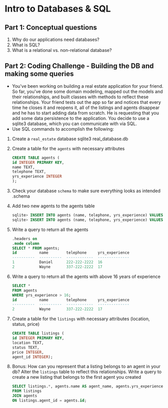 # Intro to Databases & SQL

## Part 1: Conceptual questions
1. Why do our applications need databases?
1. What is SQL?
3. What is a relational vs. non-relational database?

## Part 2: Coding Challenge - Building the DB and making some queries
* You've been working on building a real estate application for your friend. So far, you've done some domain modeling, mapped out the models and their relationships, and built classes with methods to reflect these relationships. Your friend tests out the app so far and notices that every time he closes it and reopens it, all of the listings and agents disappear and he has to start adding data from scratch. He is requesting that you add some data persistence to the application. You decide to use a sqlite3 database, which you can communicate with via SQL.
* Use SQL commands to accomplish the following:
1. Create a `real_estate` database
    sqlite3 real_database.db

2. Create a table for the `agents` with necessary attributes
    ```sql
    CREATE TABLE agents (
    id INTEGER PRIMARY KEY,
    name TEXT,
    telephone TEXT,
    yrs_experience INTEGER
    );
    ```

3. Check your database `schema` to make sure everything looks as intended
    .schema

4. Add two new agents to the agents table
    ```sql
    sqlite> INSERT INTO agents (name, telephone, yrs_experience) VALUES ("Daniel", "222-222-2222", 16);
    sqlite> INSERT INTO agents (name, telephone, yrs_experience) VALUES ("Wayne", "337-222-2222", 17);
    ```

5. Write a query to return all the agents
    ```sql
    .headers on
    .mode column
    SELECT * FROM agents;
    id          name        telephone     yrs_experience
    ----------  ----------  ------------  --------------
    1           Daniel      222-222-2222  16            
    2           Wayne       337-222-2222  17       
    ```

6. Write a query to return all the agents with above 16 years of experience
    ```sql
    SELECT *
    FROM agents
    WHERE yrs_experience > 16;
    id          name        telephone     yrs_experience
    ----------  ----------  ------------  --------------
    2           Wayne       337-222-2222  17            
    ```

7. Create a table for the `listings` with necessary attributes (location, status, price)
    ```sql
    CREATE TABLE listings (
    id INTEGER PRIMARY KEY,
    location TEXT,
    status TEXT,
    price INTEGER, 
    agent_id INTEGER);
    ```

8. Bonus: How can you represent that a listing belongs to an agent in your db? Alter the `listings` table to reflect this relationships. Write a query to create a new listing that belongs to the first agent you created
    ```sql
    SELECT listings.*, agents.name AS agent_name, agents.yrs_experience
    FROM listings
    JOIN agents
    ON listings.agent_id = agents.id;
    ```